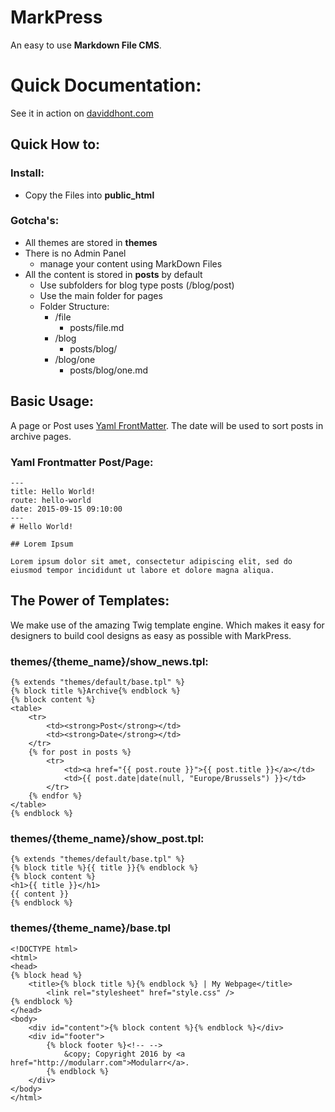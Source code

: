 # MarkPress

An easy to use **Markdown File CMS**.

# Quick Documentation:

See it in action on [daviddhont.com](http://daviddhont.com)

## Quick How to:

### Install:
- Copy the Files into **public_html**


### Gotcha's:
- All themes are stored in **themes**
- There is no Admin Panel
    - manage your content using MarkDown Files
- All the content is stored in **posts** by default
    - Use subfolders for blog type posts (/blog/post)
    - Use the main folder for pages
    - Folder Structure:
        - /file
            - posts/file.md
        - /blog
            - posts/blog/
        - /blog/one
            - posts/blog/one.md

## Basic Usage:

A page or Post uses [Yaml FrontMatter](https://github.com/Modularr/YAML-FrontMatter). The date will be used to sort posts in archive pages.

### Yaml Frontmatter Post/Page:

    ---
    title: Hello World!
    route: hello-world
    date: 2015-09-15 09:10:00
    ---
    # Hello World!
    
    ## Lorem Ipsum
    
    Lorem ipsum dolor sit amet, consectetur adipiscing elit, sed do eiusmod tempor incididunt ut labore et dolore magna aliqua.

## The Power of Templates:
We make use of the amazing Twig template engine. Which makes it easy for designers to build cool designs as easy as possible with MarkPress.

### themes/{theme_name}/show_news.tpl:

    {% extends "themes/default/base.tpl" %}
    {% block title %}Archive{% endblock %}
    {% block content %}
    <table>
        <tr>
            <td><strong>Post</strong></td>
            <td><strong>Date</strong></td>
        </tr>
        {% for post in posts %}
            <tr>
                <td><a href="{{ post.route }}">{{ post.title }}</a></td>
                <td>{{ post.date|date(null, "Europe/Brussels") }}</td>
            </tr>
        {% endfor %}
    </table>
    {% endblock %}

### themes/{theme_name}/show_post.tpl:

    {% extends "themes/default/base.tpl" %}
    {% block title %}{{ title }}{% endblock %}
    {% block content %}
    <h1>{{ title }}</h1>
    {{ content }}
    {% endblock %}
    
### themes/{theme_name}/base.tpl
    <!DOCTYPE html>
    <html>
    <head>
    {% block head %}
        <title>{% block title %}{% endblock %} | My Webpage</title>
            <link rel="stylesheet" href="style.css" />
    {% endblock %}
    </head>
    <body>
        <div id="content">{% block content %}{% endblock %}</div>
        <div id="footer">
            {% block footer %}<!-- -->
                &copy; Copyright 2016 by <a href="http://modularr.com">Modularr</a>.
            {% endblock %}
        </div>
    </body>
    </html>
